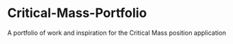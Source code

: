 # Critical-Mass-Portfolio
A portfolio of work and inspiration for the Critical Mass position application
